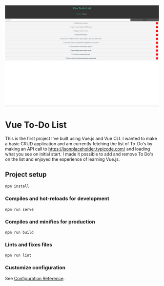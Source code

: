 ![To-Do List](images/vue_todo_list.png)

# Vue To-Do List

This is the first project I've built using Vue.js and Vue CLI. I wanted to make a basic CRUD application
and am currently fetching the list of To-Do's by making an API call to https://jsonplaceholder.typicode.com/ and loading what you see on initial start. I made it possible to add and remove To Do's on the list and enjoyed the experience of learning Vue.js.

## Project setup
```
npm install
```

### Compiles and hot-reloads for development
```
npm run serve
```

### Compiles and minifies for production
```
npm run build
```

### Lints and fixes files
```
npm run lint
```

### Customize configuration
See [Configuration Reference](https://cli.vuejs.org/config/).
